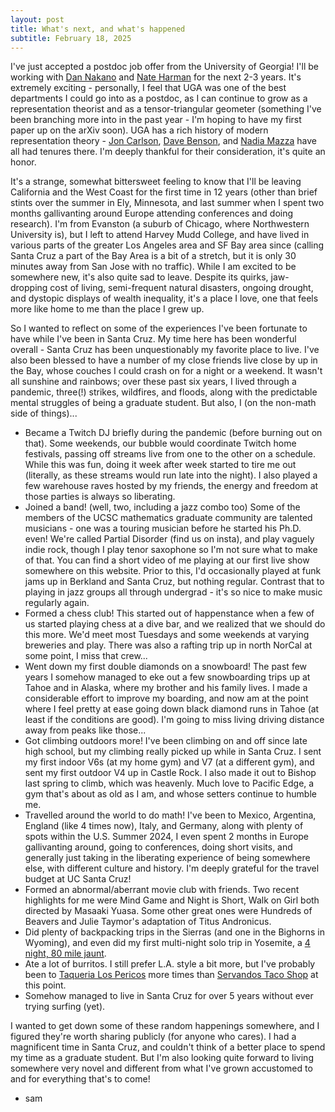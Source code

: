 ```yaml
---
layout: post
title: What's next, and what's happened
subtitle: February 18, 2025
---
```


I've just accepted a postdoc job offer from the University of Georgia! I'll be working with [Dan Nakano](https://www.math.uga.edu/directory/people/daniel-k-nakano) and [Nate Harman](https://www.nateharman.com/) for the next 2-3 years. It's extremely exciting - personally, I feel that UGA was one of the best departments I could go into as a postdoc, as I can continue to grow as a representation theorist and as a tensor-triangular geometer (something I've been branching more into in the past year - I'm hoping to have my first paper up on the arXiv soon). UGA has a rich history of modern representation theory - [Jon Carlson](http://alpha.math.uga.edu/~jfc/), [Dave Benson](https://homepages.abdn.ac.uk/d.j.benson/pages/html/index.html), and [Nadia Mazza](https://www.maths.lancs.ac.uk/~mazza/) have all had tenures there. I'm deeply thankful for their consideration, it's quite an honor. 

It's a strange, somewhat bittersweet feeling to know that I'll be leaving California and the West Coast for the first time in 12 years (other than brief stints over the summer in Ely, Minnesota, and last summer when I spent two months gallivanting around Europe attending conferences and doing research). I'm from Evanston (a suburb of Chicago, where Northwestern University is), but I left to attend Harvey Mudd College, and have lived in various parts of the greater Los Angeles area and SF Bay area since (calling Santa Cruz a part of the Bay Area is a bit of a stretch, but it is only 30 minutes away from San Jose with no traffic). While I am excited to be somewhere new, it's also quite sad to leave. Despite its quirks, jaw-dropping cost of living, semi-frequent natural disasters, ongoing drought, and dystopic displays of wealth inequality, it's a place I love, one that feels more like home to me than the place I grew up. 

So I wanted to reflect on some of the experiences I've been fortunate to have while I've been in Santa Cruz. My time here has been wonderful overall - Santa Cruz has been unquestionably my favorite place to live. I've also been blessed to have a number of my close friends live close by up in the Bay, whose couches I could crash on for a night or a weekend. It wasn't all sunshine and rainbows; over these past six years, I lived through a pandemic, three(!) strikes, wildfires, and floods, along with the predictable mental struggles of being a graduate student. But also, I (on the non-math side of things)...

- Became a Twitch DJ briefly during the pandemic (before burning out on that). Some weekends, our bubble would coordinate Twitch home festivals, passing off streams live from one to the other on a schedule. While this was fun, doing it week after week started to tire me out (literally, as these streams would run late into the night). I also played a few warehouse raves hosted by my friends, the energy and freedom at those parties is always so liberating. 
- Joined a band! (well, two, including a jazz combo too) Some of the members of the UCSC mathematics graduate community are talented musicians - one was a touring musician before he started his Ph.D. even! We're called Partial Disorder (find us on insta), and play vaguely indie rock, though I play tenor saxophone so I'm not sure what to make of that. You can find a short video of me playing at our first live show somewhere on this website. Prior to this, I'd occasionally played at funk jams up in Berkland and Santa Cruz, but nothing regular. Contrast that to playing in jazz groups all through undergrad - it's so nice to make music regularly again.
- Formed a chess club! This started out of happenstance when a few of us started playing chess at a dive bar, and we realized that we should do this more. We'd meet most Tuesdays and some weekends at varying breweries and play. There was also a rafting trip up in north NorCal at some point, I miss that crew...
- Went down my first double diamonds on a snowboard! The past few years I somehow managed to eke out a few snowboarding trips up at Tahoe and in Alaska, where my brother and his family lives. I made a considerable effort to improve my boarding, and now am at the point where I feel pretty at ease going down black diamond runs in Tahoe (at least if the conditions are good). I'm going to miss living driving distance away from peaks like those...
- Got climbing outdoors more! I've been climbing on and off since late high school, but my climbing really picked up while in Santa Cruz. I sent my first indoor V6s (at my home gym) and V7 (at a different gym), and sent my first outdoor V4 up in Castle Rock. I also made it out to Bishop last spring to climb, which was heavenly. Much love to Pacific Edge, a gym that's about as old as I am, and whose setters continue to humble me. 
- Travelled around the world to do math! I've been to Mexico, Argentina, England (like 4 times now), Italy, and Germany, along with plenty of spots within the U.S. Summer 2024, I even spent 2 months in Europe gallivanting around, going to conferences, doing short visits, and generally just taking in the liberating experience of being somewhere else, with different culture and history. I'm deeply grateful for the travel budget at UC Santa Cruz! 
- Formed an abnormal/aberrant movie club with friends. Two recent highlights for me were Mind Game and Night is Short, Walk on Girl both directed by Masaaki Yuasa. Some other great ones were Hundreds of Beavers and Julie Taymor's adaptation of Titus Andronicus.
- Did plenty of backpacking trips in the Sierras (and one in the Bighorns in Wyoming), and even did my first multi-night solo trip in Yosemite, a [4 night, 80 mile jaunt](https://www.alltrails.com/explore/map/map-august-14-2024-65b1e92).
- Ate a lot of burritos. I still prefer L.A. style a bit more, but I've probably been to [Taqueria Los Pericos](https://taquerialospericos.com/) more times than [Servandos Taco Shop](https://www.instagram.com/servandostacoshop/) at this point.
- Somehow managed to live in Santa Cruz for over 5 years without ever trying surfing (yet).

I wanted to get down some of these random happenings somewhere, and I figured they're worth sharing publicly (for anyone who cares). I had a magnificent time in Santa Cruz, and couldn't think of a better place to spend my time as a graduate student. But I'm also looking quite forward to living somewhere very novel and different from what I've grown accustomed to and for everything that's to come! 
- sam
